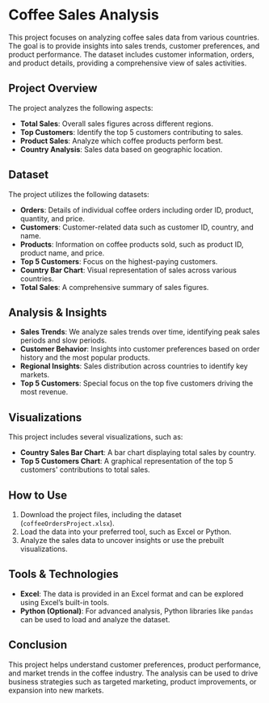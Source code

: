 # Coffee Sales Analysis

This project focuses on analyzing coffee sales data from various countries. The goal is to provide insights into sales trends, customer preferences, and product performance. The dataset includes customer information, orders, and product details, providing a comprehensive view of sales activities.

## Project Overview

The project analyzes the following aspects:
- **Total Sales**: Overall sales figures across different regions.
- **Top Customers**: Identify the top 5 customers contributing to sales.
- **Product Sales**: Analyze which coffee products perform best.
- **Country Analysis**: Sales data based on geographic location.

## Dataset

The project utilizes the following datasets:
- **Orders**: Details of individual coffee orders including order ID, product, quantity, and price.
- **Customers**: Customer-related data such as customer ID, country, and name.
- **Products**: Information on coffee products sold, such as product ID, product name, and price.
- **Top 5 Customers**: Focus on the highest-paying customers.
- **Country Bar Chart**: Visual representation of sales across various countries.
- **Total Sales**: A comprehensive summary of sales figures.

## Analysis & Insights

- **Sales Trends**: We analyze sales trends over time, identifying peak sales periods and slow periods.
- **Customer Behavior**: Insights into customer preferences based on order history and the most popular products.
- **Regional Insights**: Sales distribution across countries to identify key markets.
- **Top 5 Customers**: Special focus on the top five customers driving the most revenue.

## Visualizations

This project includes several visualizations, such as:
- **Country Sales Bar Chart**: A bar chart displaying total sales by country.
- **Top 5 Customers Chart**: A graphical representation of the top 5 customers' contributions to total sales.

## How to Use

1. Download the project files, including the dataset (`coffeeOrdersProject.xlsx`).
2. Load the data into your preferred tool, such as Excel or Python.
3. Analyze the sales data to uncover insights or use the prebuilt visualizations.

## Tools & Technologies

- **Excel**: The data is provided in an Excel format and can be explored using Excel’s built-in tools.
- **Python (Optional)**: For advanced analysis, Python libraries like `pandas` can be used to load and analyze the dataset.
  
## Conclusion

This project helps understand customer preferences, product performance, and market trends in the coffee industry. The analysis can be used to drive business strategies such as targeted marketing, product improvements, or expansion into new markets.
